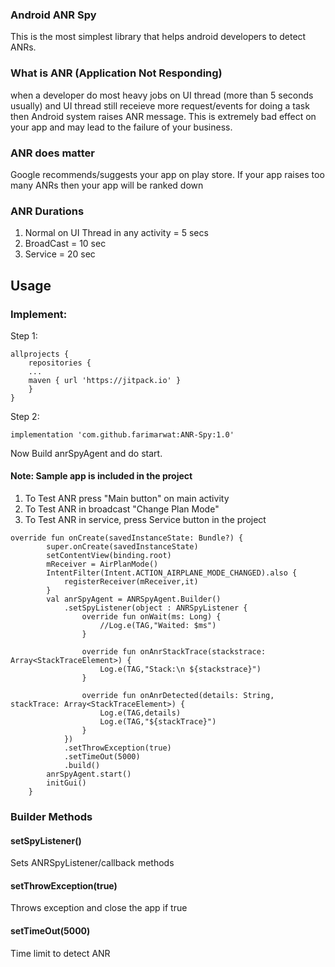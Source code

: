 ### Android ANR Spy
This is the most simplest library that helps android developers to detect ANRs.

### What is ANR (Application Not Responding)
when a developer do most heavy jobs on UI thread (more than 5 seconds usually) and UI thread still receieve more request/events for doing a task then Android system raises ANR message. This is extremely bad effect on your app and may lead to the failure of your business.
### ANR does matter
Google recommends/suggests your app on play store. If your app raises too many ANRs then your app will be ranked down

### ANR Durations
1. Normal on UI Thread in any activity = 5 secs
2. BroadCast = 10 sec
3. Service = 20 sec

## Usage

### Implement:
Step 1:
```
allprojects {
	repositories {
	...
	maven { url 'https://jitpack.io' }
	}
}
```

Step 2:

```
implementation 'com.github.farimarwat:ANR-Spy:1.0'
```

Now Build anrSpyAgent and do start.

#### Note: Sample app is included in the project
1. To Test ANR press "Main button" on main activity
2. To Test ANR in broadcast "Change Plan Mode"
3. To Test ANR in service, press Service button in the project
```
override fun onCreate(savedInstanceState: Bundle?) {
        super.onCreate(savedInstanceState)
        setContentView(binding.root)
        mReceiver = AirPlanMode()
        IntentFilter(Intent.ACTION_AIRPLANE_MODE_CHANGED).also {
            registerReceiver(mReceiver,it)
        }
        val anrSpyAgent = ANRSpyAgent.Builder()
            .setSpyListener(object : ANRSpyListener {
                override fun onWait(ms: Long) {
                    //Log.e(TAG,"Waited: $ms")
                }

                override fun onAnrStackTrace(stackstrace: Array<StackTraceElement>) {
                    Log.e(TAG,"Stack:\n ${stackstrace}")
                }

                override fun onAnrDetected(details: String, stackTrace: Array<StackTraceElement>) {
                    Log.e(TAG,details)
                    Log.e(TAG,"${stackTrace}")
                }
            })
            .setThrowException(true)
            .setTimeOut(5000)
            .build()
        anrSpyAgent.start()
        initGui()
    }
```

### Builder Methods
#### setSpyListener()
Sets ANRSpyListener/callback methods

#### setThrowException(true)
Throws exception and close the app if true

#### setTimeOut(5000)
Time limit to detect ANR
